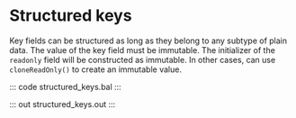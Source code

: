 # Structured keys

Key fields can be structured as long as they belong to any subtype of plain data. The value of the key field
must be immutable. The initializer of the `readonly` field will be constructed as immutable. In other cases,
can use `cloneReadOnly()` to create an immutable value.

::: code structured_keys.bal :::

::: out structured_keys.out :::